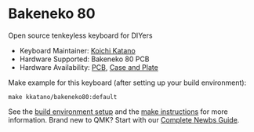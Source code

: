# Bakeneko 80

Open source tenkeyless keyboard for DIYers

* Keyboard Maintainer: [Koichi Katano](https://github.com/kkatano)
* Hardware Supported: Bakeneko 80 PCB
* Hardware Availability: [PCB](https://github.com/kkatano/bakeneko-80-pcb), [Case and Plate](https://github.com/kkatano/bakeneko-80-case)

Make example for this keyboard (after setting up your build environment):

    make kkatano/bakeneko80:default

See the [build environment setup](https://docs.qmk.fm/#/getting_started_build_tools) and the [make instructions](https://docs.qmk.fm/#/getting_started_make_guide) for more information. Brand new to QMK? Start with our [Complete Newbs Guide](https://docs.qmk.fm/#/newbs).
